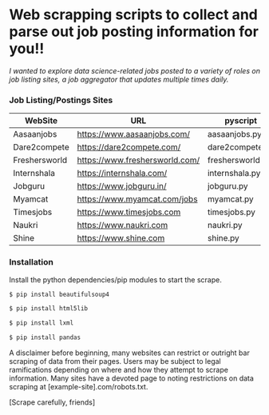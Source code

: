 #  Web scrapping scripts to collect and parse out job posting information for you!!

*I wanted to explore data science-related jobs posted to a variety of roles on job listing sites, a job aggregator that updates multiple times daily.*


### Job Listing/Postings Sites

| WebSite | URL | pyscript  |
| ------ | ------ | ----- |
| Aasaanjobs | https://www.aasaanjobs.com/| aasaanjobs.py 
| Dare2compete | https://dare2compete.com/ | dare2compete.py 
| Freshersworld | https://www.freshersworld.com/ | freshersworld.py
| Internshala | https://internshala.com/ | internshala.py
| Jobguru | https://www.jobguru.in/ | jobguru.py
| Myamcat | https://www.myamcat.com/jobs | myamcat.py 
| Timesjobs| https://www.timesjobs.com | timesjobs.py 
| Naukri | https://www.naukri.com | naukri.py 
| Shine | https://www.shine.com | shine.py 


### Installation

Install the python dependencies/pip modules to start the scrape.

```sh
$ pip install beautifulsoup4

$ pip install html5lib

$ pip install lxml

$ pip install pandas

```
A disclaimer before beginning, many websites can restrict or outright bar scraping of data from their pages.
Users may be subject to legal ramifications depending on where and how they attempt to scrape information.
Many sites have a devoted page to noting restrictions on data scraping at [example-site].com/robots.txt. 

[Scrape carefully, friends]
